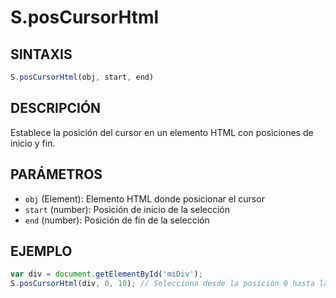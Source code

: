 # S.posCursorHtml

## SINTAXIS
```javascript
S.posCursorHtml(obj, start, end)
```

## DESCRIPCIÓN
Establece la posición del cursor en un elemento HTML con posiciones de inicio y fin.

## PARÁMETROS
- `obj` (Element): Elemento HTML donde posicionar el cursor
- `start` (number): Posición de inicio de la selección
- `end` (number): Posición de fin de la selección

## EJEMPLO
```javascript
var div = document.getElementById('miDiv');
S.posCursorHtml(div, 0, 10); // Selecciona desde la posición 0 hasta la 10
```
